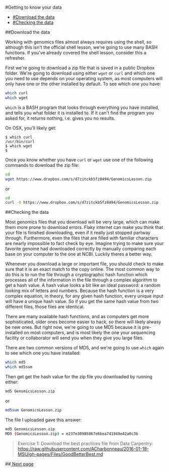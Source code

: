 #Getting to know your data

- [#Download the data](Download-the-data)
- [#Checking the data](Checking-the-data)

##Download the data

Working with genomics files almost always requires using the shell, so although this isn't the official shell lesson, we're going to use many BASH functions. If you've already covered the shell lesson, consider this a refresher.

First we're going to download a zip file that is saved in a public Dropbox folder. We're going to download using either `wget` or `curl` and which one you need to use depends on your operating system, as most computers will only have one or the other installed by default. To see which one you have:

```bash
which curl
which wget
```

`which` is a BASH program that looks through everything you have installed, and tells you what folder it is installed to. If it can't find the program you asked for, it returns nothing, i.e. gives you no results.

On OSX, you'll likely get:

```
$ which curl
/usr/bin/curl
$ which wget
$ 
```
Once you know whether you have `curl` or `wget` use one of the following commands to download the zip file:

```bash
cd
wget https://www.dropbox.com/s/d7zitckb5fz8494/GenomicsLesson.zip
```
or

```bash
cd
curl -O https://www.dropbox.com/s/d7zitckb5fz8494/GenomicsLesson.zip
```

##Checking the data

Most genomics files that you download will be very large, which can make them more prone to download errors. Flaky internet can make you think that your file is finished downloading, even if it really just stopped partway through. 
Furthermore, even the files that are filled with familiar characters are nearly impossible to fact check by eye. Imagine trying to make sure your favorite genome had downloaded correctly by manually comparing each base on your computer to the one at NCBI. Luckily theres a better way.

Whenever you download a large or important file, you should check to make sure that it is an exact match to the copy online. The most common way to do this is to run the file through a cryptographic hash function which processes all of the information in the file through a complex algorithm to get a hash value. A hash value looks a bit like an ideal password: a random looking mix of letters and numbers. Because the hash function is a very complex equation, in theory, for any given hash function, every unique input will have a unique hash value. So if you get the same hash value from two different files, those files are identical.

There are many available hash functions, and as computers get more sophisticated, older ones become easier to hack, so there will likely alwasy be new ones. But right now, we're going to use MD5 because it is pre-installed on most computers, and is most likely the one your sequencing facility or collaborator will send you when they give you large files.

There are two common versions of MD5, and we're going to use `which` again to see which one you have installed:

```bash
which md5
which md5sum
```

Then get get the hash value for the zip file you downloaded by running either:

```bash
md5 GenomicsLesson.zip
```
or

```bash
md5sum GenomicsLesson.zip
```

The file I uploaded gave this answer:
```bash
md5 GenomicsLesson.zip
MD5 (GenomicsLesson.zip) = e237e30985867e6bea741949e42a0c3b
```

>Exercise 1: Download the best practices file from Data Carpentry:
>https://raw.githubusercontent.com/ACharbonneau/2016-01-18-MSU/gh-pages/Files/GoodBetterBest.md

##<a href="https://github.com/ACharbonneau/2016-01-18-MSU/blob/gh-pages/Lessons/02_working_with_archives.md"> Next page</a>
